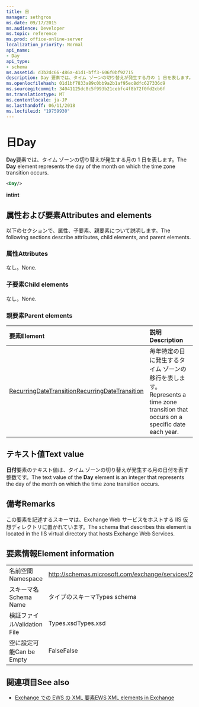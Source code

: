 ```yaml
---
title: 日
manager: sethgros
ms.date: 09/17/2015
ms.audience: Developer
ms.topic: reference
ms.prod: office-online-server
localization_priority: Normal
api_name:
- Day
api_type:
- schema
ms.assetid: d3b2dc66-486a-41d1-bff3-606f0bf92715
description: Day 要素では、タイム ゾーンの切り替えが発生する月の 1 日を表します。
ms.openlocfilehash: 01d1bf7833a89c0bb9a2b1af95ec8dfc627336d9
ms.sourcegitcommit: 34041125dc8c5f993b21cebfc4f8b72f0fd2cb6f
ms.translationtype: MT
ms.contentlocale: ja-JP
ms.lasthandoff: 06/11/2018
ms.locfileid: "19759930"
---
```

# <a name="day"></a><span data-ttu-id="e22ed-103">日</span><span class="sxs-lookup"><span data-stu-id="e22ed-103">Day</span></span>

<span data-ttu-id="e22ed-104">**Day**要素では、タイム ゾーンの切り替えが発生する月の 1 日を表します。</span><span class="sxs-lookup"><span data-stu-id="e22ed-104">The **Day** element represents the day of the month on which the time zone transition occurs.</span></span> 
  
```xml
<Day/>
```

<span data-ttu-id="e22ed-105">**int**</span><span class="sxs-lookup"><span data-stu-id="e22ed-105">**int**</span></span>

## <a name="attributes-and-elements"></a><span data-ttu-id="e22ed-106">属性および要素</span><span class="sxs-lookup"><span data-stu-id="e22ed-106">Attributes and elements</span></span>

<span data-ttu-id="e22ed-107">以下のセクションで、属性、子要素、親要素について説明します。</span><span class="sxs-lookup"><span data-stu-id="e22ed-107">The following sections describe attributes, child elements, and parent elements.</span></span>
  
### <a name="attributes"></a><span data-ttu-id="e22ed-108">属性</span><span class="sxs-lookup"><span data-stu-id="e22ed-108">Attributes</span></span>

<span data-ttu-id="e22ed-109">なし。</span><span class="sxs-lookup"><span data-stu-id="e22ed-109">None.</span></span>
  
### <a name="child-elements"></a><span data-ttu-id="e22ed-110">子要素</span><span class="sxs-lookup"><span data-stu-id="e22ed-110">Child elements</span></span>

<span data-ttu-id="e22ed-111">なし。</span><span class="sxs-lookup"><span data-stu-id="e22ed-111">None.</span></span>
  
### <a name="parent-elements"></a><span data-ttu-id="e22ed-112">親要素</span><span class="sxs-lookup"><span data-stu-id="e22ed-112">Parent elements</span></span>

|<span data-ttu-id="e22ed-113">**要素**</span><span class="sxs-lookup"><span data-stu-id="e22ed-113">**Element**</span></span>|<span data-ttu-id="e22ed-114">**説明**</span><span class="sxs-lookup"><span data-stu-id="e22ed-114">**Description**</span></span>|
|:-----|:-----|
|[<span data-ttu-id="e22ed-115">RecurringDateTransition</span><span class="sxs-lookup"><span data-stu-id="e22ed-115">RecurringDateTransition</span></span>](recurringdatetransition.md) <br/> |<span data-ttu-id="e22ed-116">毎年特定の日に発生するタイム ゾーンの移行を表します。</span><span class="sxs-lookup"><span data-stu-id="e22ed-116">Represents a time zone transition that occurs on a specific date each year.</span></span>  <br/> |
   
## <a name="text-value"></a><span data-ttu-id="e22ed-117">テキスト値</span><span class="sxs-lookup"><span data-stu-id="e22ed-117">Text value</span></span>

<span data-ttu-id="e22ed-118">**日付**要素のテキスト値は、タイム ゾーンの切り替えが発生する月の日付を表す整数です。</span><span class="sxs-lookup"><span data-stu-id="e22ed-118">The text value of the **Day** element is an integer that represents the day of the month on which the time zone transition occurs.</span></span> 
  
## <a name="remarks"></a><span data-ttu-id="e22ed-119">備考</span><span class="sxs-lookup"><span data-stu-id="e22ed-119">Remarks</span></span>

<span data-ttu-id="e22ed-120">この要素を記述するスキーマは、Exchange Web サービスをホストする IIS 仮想ディレクトリに置かれています。</span><span class="sxs-lookup"><span data-stu-id="e22ed-120">The schema that describes this element is located in the IIS virtual directory that hosts Exchange Web Services.</span></span>
  
## <a name="element-information"></a><span data-ttu-id="e22ed-121">要素情報</span><span class="sxs-lookup"><span data-stu-id="e22ed-121">Element information</span></span>

|||
|:-----|:-----|
|<span data-ttu-id="e22ed-122">名前空間</span><span class="sxs-lookup"><span data-stu-id="e22ed-122">Namespace</span></span>  <br/> |http://schemas.microsoft.com/exchange/services/2006/types  <br/> |
|<span data-ttu-id="e22ed-123">スキーマ名</span><span class="sxs-lookup"><span data-stu-id="e22ed-123">Schema Name</span></span>  <br/> |<span data-ttu-id="e22ed-124">タイプのスキーマ</span><span class="sxs-lookup"><span data-stu-id="e22ed-124">Types schema</span></span>  <br/> |
|<span data-ttu-id="e22ed-125">検証ファイル</span><span class="sxs-lookup"><span data-stu-id="e22ed-125">Validation File</span></span>  <br/> |<span data-ttu-id="e22ed-126">Types.xsd</span><span class="sxs-lookup"><span data-stu-id="e22ed-126">Types.xsd</span></span>  <br/> |
|<span data-ttu-id="e22ed-127">空に設定可能</span><span class="sxs-lookup"><span data-stu-id="e22ed-127">Can be Empty</span></span>  <br/> |<span data-ttu-id="e22ed-128">False</span><span class="sxs-lookup"><span data-stu-id="e22ed-128">False</span></span>  <br/> |
   
## <a name="see-also"></a><span data-ttu-id="e22ed-129">関連項目</span><span class="sxs-lookup"><span data-stu-id="e22ed-129">See also</span></span>

- [<span data-ttu-id="e22ed-130">Exchange での EWS の XML 要素</span><span class="sxs-lookup"><span data-stu-id="e22ed-130">EWS XML elements in Exchange</span></span>](ews-xml-elements-in-exchange.md)

